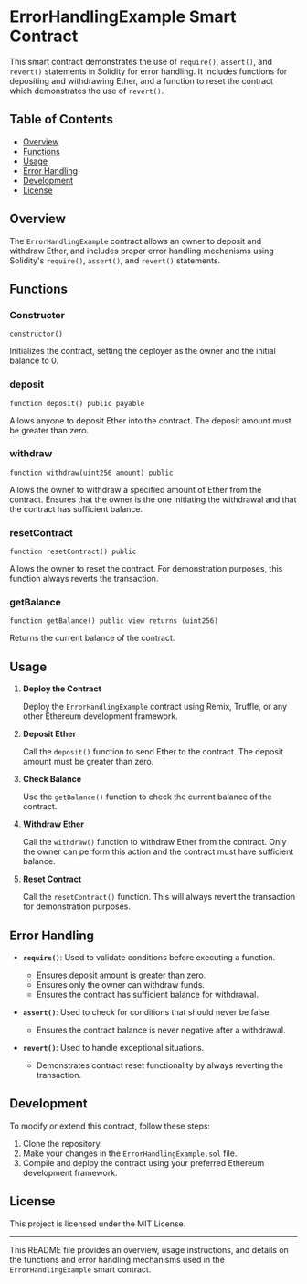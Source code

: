 
# ErrorHandlingExample Smart Contract

This smart contract demonstrates the use of `require()`, `assert()`, and `revert()` statements in Solidity for error handling. It includes functions for depositing and withdrawing Ether, and a function to reset the contract which demonstrates the use of `revert()`.

## Table of Contents

- [Overview](#overview)
- [Functions](#functions)
- [Usage](#usage)
- [Error Handling](#error-handling)
- [Development](#development)
- [License](#license)

## Overview

The `ErrorHandlingExample` contract allows an owner to deposit and withdraw Ether, and includes proper error handling mechanisms using Solidity's `require()`, `assert()`, and `revert()` statements.

## Functions

### Constructor

```solidity
constructor()
```

Initializes the contract, setting the deployer as the owner and the initial balance to 0.

### deposit

```solidity
function deposit() public payable
```

Allows anyone to deposit Ether into the contract. The deposit amount must be greater than zero.

### withdraw

```solidity
function withdraw(uint256 amount) public
```

Allows the owner to withdraw a specified amount of Ether from the contract. Ensures that the owner is the one initiating the withdrawal and that the contract has sufficient balance.

### resetContract

```solidity
function resetContract() public
```

Allows the owner to reset the contract. For demonstration purposes, this function always reverts the transaction.

### getBalance

```solidity
function getBalance() public view returns (uint256)
```

Returns the current balance of the contract.

## Usage

1. **Deploy the Contract**

   Deploy the `ErrorHandlingExample` contract using Remix, Truffle, or any other Ethereum development framework.

2. **Deposit Ether**

   Call the `deposit()` function to send Ether to the contract. The deposit amount must be greater than zero.

3. **Check Balance**

   Use the `getBalance()` function to check the current balance of the contract.

4. **Withdraw Ether**

   Call the `withdraw()` function to withdraw Ether from the contract. Only the owner can perform this action and the contract must have sufficient balance.

5. **Reset Contract**

   Call the `resetContract()` function. This will always revert the transaction for demonstration purposes.

## Error Handling

- **`require()`**: Used to validate conditions before executing a function.
  - Ensures deposit amount is greater than zero.
  - Ensures only the owner can withdraw funds.
  - Ensures the contract has sufficient balance for withdrawal.

- **`assert()`**: Used to check for conditions that should never be false.
  - Ensures the contract balance is never negative after a withdrawal.

- **`revert()`**: Used to handle exceptional situations.
  - Demonstrates contract reset functionality by always reverting the transaction.

## Development

To modify or extend this contract, follow these steps:

1. Clone the repository.
2. Make your changes in the `ErrorHandlingExample.sol` file.
3. Compile and deploy the contract using your preferred Ethereum development framework.

## License

This project is licensed under the MIT License.

---

This README file provides an overview, usage instructions, and details on the functions and error handling mechanisms used in the `ErrorHandlingExample` smart contract.
